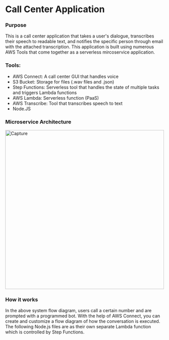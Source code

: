 # Call Center Application

### Purpose
This is a call center application that takes a user's dialogue, transcribes their speech to readable text, and notifies the specific person through email with the attached transcription. This application is built using numerous AWS Tools that come together as a serverless mircoservice application. 

### Tools:
* AWS Connect: A call center GUI that handles voice
* S3 Bucket: Storage for files (.wav files and .json)
* Step Functions: Serverless tool that handles the state of multiple tasks and triggers Lambda functions
* AWS Lambda: Serverless function (PaaS)
* AWS Transcribe: Tool that transcribes speech to text
* Node.JS

### Microservice Architecture

<img width="503" alt="Capture" src="https://user-images.githubusercontent.com/43100685/72110997-8eb16700-3307-11ea-80ba-c4e363dc8374.PNG">

### How it works
In the above system flow diagram, users call a certain number and are prompted with a programmed bot. With the help of AWS Connect, you can create and customize a flow diagram of how the conversation is executed. 
The following Node.js files are as their own separate Lambda function which is controlled by Step Functions.
